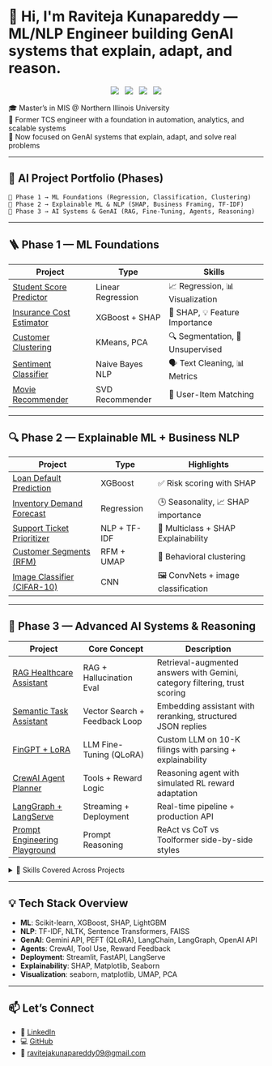 # 👋 Hi, I'm Raviteja Kunapareddy — ML/NLP Engineer building GenAI systems that explain, adapt, and reason.

<p align="center">
  <img src="https://img.shields.io/badge/ML-End_to_End-green?style=flat-square"/>&nbsp;&nbsp;
  <img src="https://img.shields.io/badge/NLP-Structured_Text-blue?style=flat-square"/>&nbsp;&nbsp;
  <img src="https://img.shields.io/badge/GenAI-RAG_+_Agents-purple?style=flat-square"/>&nbsp;&nbsp;
  <img src="https://img.shields.io/badge/Explainability-SHAP_Deep-orange?style=flat-square"/>
</p>

🎓 Master’s in MIS @ Northern Illinois University  
💼 Former TCS engineer with a foundation in automation, analytics, and scalable systems  
🚀 Now focused on GenAI systems that explain, adapt, and solve real problems

---

## 🚀 AI Project Portfolio (Phases)

```
📍 Phase 1 → ML Foundations (Regression, Classification, Clustering)  
📍 Phase 2 → Explainable ML & NLP (SHAP, Business Framing, TF-IDF)  
📍 Phase 3 → AI Systems & GenAI (RAG, Fine-Tuning, Agents, Reasoning)
```

---

## 🪜 Phase 1 — ML Foundations

| Project | Type | Skills |
|--------|------|--------|
| [Student Score Predictor](https://github.com/RaviKunapareddy/student-score-regression) | Linear Regression | 📈 Regression, 📊 Visualization |
| [Insurance Cost Estimator](https://github.com/RaviKunapareddy/insurance-cost-xgboost) | XGBoost + SHAP | 🎯 SHAP, 💡 Feature Importance |
| [Customer Clustering](https://github.com/RaviKunapareddy/mall-customer-clustering) | KMeans, PCA | 🔍 Segmentation, 🧩 Unsupervised |
| [Sentiment Classifier](https://github.com/RaviKunapareddy/naive-bayes-sentiment-nlp) | Naive Bayes NLP | 🗣️ Text Cleaning, 📊 Metrics |
| [Movie Recommender](https://github.com/RaviKunapareddy/movie-recommender-svd) | SVD Recommender | 🤝 User-Item Matching |

---

## 🔍 Phase 2 — Explainable ML + Business NLP

| Project | Type | Highlights |
|--------|------|------------|
| [Loan Default Prediction](https://github.com/RaviKunapareddy/loan-default-prediction-shap) | XGBoost | ✅ Risk scoring with SHAP |
| [Inventory Demand Forecast](https://github.com/RaviKunapareddy/inventory-demand-forecasting-shap) | Regression | 🕒 Seasonality, 📈 SHAP importance |
| [Support Ticket Prioritizer](https://github.com/RaviKunapareddy/support-ticket-priority-nlp) | NLP + TF-IDF | 📨 Multiclass + SHAP Explainability |
| [Customer Segments (RFM)](https://github.com/RaviKunapareddy/rfm-customer-segmentation) | RFM + UMAP | 👥 Behavioral clustering |
| [Image Classifier (CIFAR-10)](https://github.com/RaviKunapareddy/cifar10-image-classification-cnn) | CNN | 🖼️ ConvNets + image classification |

---

## 🤖 Phase 3 — Advanced AI Systems & Reasoning

| Project | Core Concept | Description |
|--------|---------------|-------------|
| [RAG Healthcare Assistant](https://github.com/RaviKunapareddy/rag-healthcare-assistant) | RAG + Hallucination Eval | Retrieval-augmented answers with Gemini, category filtering, trust scoring |
| [Semantic Task Assistant](https://github.com/RaviKunapareddy/semantic-task-assistant-vector) | Vector Search + Feedback Loop | Embedding assistant with reranking, structured JSON replies |
| [FinGPT + LoRA](https://github.com/RaviKunapareddy/fingpt-financial-llm-analyzer) | LLM Fine-Tuning (QLoRA) | Custom LLM on 10-K filings with parsing + explainability |
| [CrewAI Agent Planner](https://github.com/RaviKunapareddy/crewai-multitool-agent-system) | Tools + Reward Logic | Reasoning agent with simulated RL reward adaptation |
| [LangGraph + LangServe](https://github.com/RaviKunapareddy/langgraph-streaming-agent) | Streaming + Deployment | Real-time pipeline + production API |
| [Prompt Engineering Playground](https://github.com/RaviKunapareddy/prompt-style-gallery) | Prompt Reasoning | ReAct vs CoT vs Toolformer side-by-side styles |

<details>
<summary>🧠 Skills Covered Across Projects</summary>

- ✅ ML: Regression, Classification, Clustering  
- ✅ NLP: TF-IDF, Embeddings, Tokenization, Regex  
- ✅ GenAI: RAG, Prompt Engineering, Fine-Tuning (LoRA)  
- ✅ AI Systems: Multi-agent logic, Feedback Adaptation, Reward-based flow  
- ✅ Explainability: SHAP (global/local), Confusion Matrix  
- ✅ Deployment: Streamlit, FastAPI, LangGraph, LangServe  
</details>

---

## 💡 Tech Stack Overview

- **ML**: Scikit-learn, XGBoost, SHAP, LightGBM  
- **NLP**: TF-IDF, NLTK, Sentence Transformers, FAISS  
- **GenAI**: Gemini API, PEFT (QLoRA), LangChain, LangGraph, OpenAI API  
- **Agents**: CrewAI, Tool Use, Reward Feedback  
- **Deployment**: Streamlit, FastAPI, LangServe  
- **Explainability**: SHAP, Matplotlib, Seaborn  
- **Visualization**: seaborn, matplotlib, UMAP, PCA  

---

## 📫 Let’s Connect

- 💼 [LinkedIn](https://www.linkedin.com/in/ravitejak99/)  
- 💻 [GitHub](https://github.com/RaviKunapareddy)  
- 📧 [ravitejakunapareddy09@gmail.com](mailto:ravitejakunapareddy09@gmail.com)
